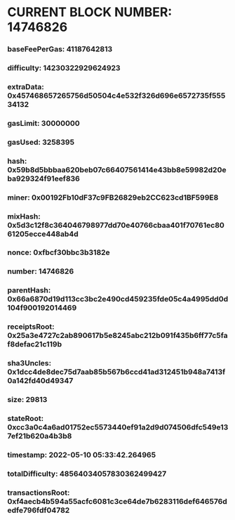 # CURRENT BLOCK NUMBER: 14746826

### baseFeePerGas: 41187642813
### difficulty: 14230322929624923
### extraData: 0x457468657265756d50504c4e532f326d696e6572735f55534132
### gasLimit: 30000000
### gasUsed: 3258395
### hash: 0x59b8d5bbbaa620beb07c66407561414e43bb8e59982d20eba929324f91eef836
### miner: 0x00192Fb10dF37c9FB26829eb2CC623cd1BF599E8
### mixHash: 0x5d3c12f8c364046798977dd70e40766cbaa401f70761ec8061205ecce448ab4d
### nonce: 0xfbcf30bbc3b3182e
### number: 14746826
### parentHash: 0x66a6870d19d113cc3bc2e490cd459235fde05c4a4995dd0d104f900192014469
### receiptsRoot: 0x25a3e4727c2ab890617b5e8245abc212b091f435b6ff77c5faf8defac21c119b
### sha3Uncles: 0x1dcc4de8dec75d7aab85b567b6ccd41ad312451b948a7413f0a142fd40d49347
### size: 29813
### stateRoot: 0xcc3a0c4a6ad01752ec5573440ef91a2d9d074506dfc549e137ef21b620a4b3b8
### timestamp: 2022-05-10 05:33:42.264965
### totalDifficulty: 48564034057830362499427
### transactionsRoot: 0xf4aecb4b594a55acfc6081c3ce64de7b6283116def646576dedfe796fdf04782
